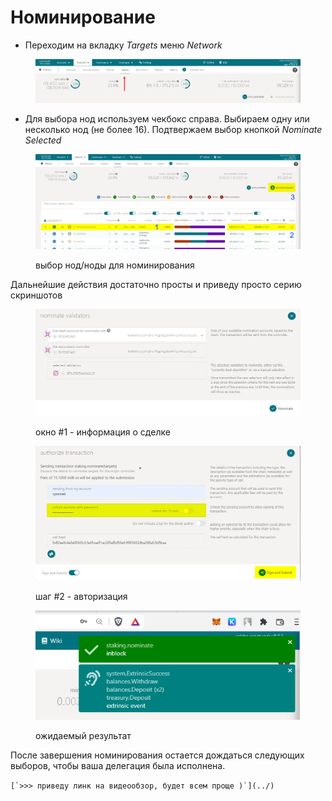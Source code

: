 # Номинирование

* Переходим на вкладку _Targets_ меню _Network_

<figure><img src="../.gitbook/assets/image (18).png" alt=""><figcaption></figcaption></figure>

* Для выбора нод используем чекбокс справа. Выбираем одну или несколько нод (не более 16). Подтвержаем выбор кнопкой _Nominate Selected_

<figure><img src="../.gitbook/assets/Screenshot 09-02-2022 02.25.14.png" alt=""><figcaption><p>выбор нод/ноды для номинирования</p></figcaption></figure>

Дальнейшие действия достаточно просты и приведу просто серию скриншотов&#x20;

<figure><img src="../.gitbook/assets/image (9).png" alt=""><figcaption><p>окно #1 - информация о сделке </p></figcaption></figure>

<figure><img src="../.gitbook/assets/image (3).png" alt=""><figcaption><p>шаг #2 - авторизация </p></figcaption></figure>

<figure><img src="../.gitbook/assets/image (16).png" alt=""><figcaption><p>ожидаемый результат</p></figcaption></figure>

После завершения номинирования остается дождаться следующих выборов, чтобы ваша делегация была исполнена.

``[`>>> приведу линк на видеообзор, будет всем проще )`](../)``
